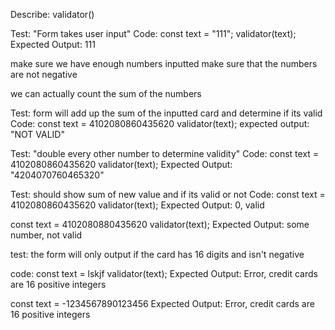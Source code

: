 Describe: validator()

Test: "Form takes user input"
Code:
const text = "111";
validator(text);
Expected Output: 111


make sure we have enough numbers inputted
make sure that the numbers are not negative

we can actually count the sum of the numbers 


Test: form will add up the sum of the inputted card and determine if its valid
Code:
const text = 4102080860435620
validator(text);
expected output: "NOT VALID"



Test: "double every other number to determine validity"
Code: 
const text = 4102080860435620
validator(text);
Expected Output: "4204070760465320"


Test: should show sum of new value and if its valid or not
Code:
const text = 4102080860435620
validator(text);
Expected Output: 0, valid

const text = 4102080880435620
validator(text);
Expected Output: some number, not valid


test: the form will only output if the card has 16 digits and isn't negative

code:
const text = lskjf
validator(text);
Expected Output: Error, credit cards are 16 positive integers

const text = -1234567890123456
Expected Output: Error, credit cards are 16 positive integers